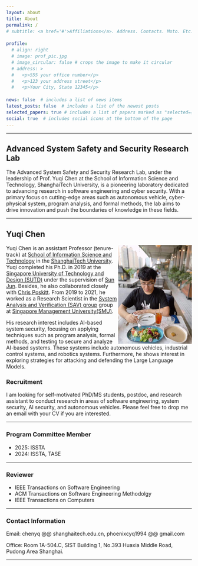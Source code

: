 ```yaml
---
layout: about
title: About
permalink: /
# subtitle: <a href='#'>Affiliations</a>. Address. Contacts. Moto. Etc.

profile:
  # align: right
  # image: prof_pic.jpg
  # image_circular: false # crops the image to make it circular
  # address: >
  #   <p>555 your office number</p>
  #   <p>123 your address street</p>
  #   <p>Your City, State 12345</p>

news: false  # includes a list of news items
latest_posts: false  # includes a list of the newest posts
selected_papers: true # includes a list of papers marked as "selected={true}"
social: true  # includes social icons at the bottom of the page
---
```

---

## Advanced System Safety and Security Research Lab
The Advanced System Safety and Security Research Lab, under the leadership of Prof. Yuqi Chen at the School of Information Science and Technology, ShanghaiTech University, is a pioneering laboratory dedicated to advancing research in software engineering and cyber security. With a primary focus on cutting-edge areas such as autonomous vehicle, cyber-physical system, program analysis, and formal methods, the lab aims to drive innovation and push the boundaries of knowledge in these fields.

---

## Yuqi Chen

<img align="right" src="/assets/img/yuqi.jpeg" alt="" width="200">

Yuqi Chen is an assistant Professor (tenure-track) at [School of Information Science and Technology](https://sist.shanghaitech.edu.cn/) in the [ShanghaiTech University](https://www.shanghaitech.edu.cn/). Yuqi completed his Ph.D. in 2019 at the [Singapore University of Technology and Design (SUTD)](https://www.sutd.edu.sg/) under the supervision of [Sun Jun](https://sunjun.site/). Besides, he also collaborated closely with [Chris Poskitt](https://cposkitt.github.io/). From 2019 to 2021, he worked as a Research Scientist in the [System Analysis and Verification (SAV) group](https://sav-smu.github.io/) group at [Singapore Management University(SMU)](https://www.smu.edu.sg/).

His research interest includes AI-based system security, focusing on applying techniques such as program analysis, formal methods, and testing to secure and analyze AI-based systems. These systems include autonomous vehicles, industrial control systems, and robotics systems. Furthermore, he shows interest in exploring strategies for attacking and defending the Large Language Models.


### Recruitment

I am looking for self-motivated PhD/MS students, postdoc, and research assistant to conduct research in areas of software engineering, system security, AI security, and autonomous vehicles. Please feel free to drop me an email with your CV if you are interested.

---

### Program Committee Member
- 2025: ISSTA
- 2024: ISSTA, TASE

---

### Reviewer
- IEEE Transactions on Software Engineering
- ACM Transactions on Software Engineering Methodolgy
- IEEE Transactions on Computers

---

### Contact Information

Email: chenyq @@ shanghaitech.edu.cn, phoenixcyq1994 @@ gmail.com

Office: Room 1A-504.C, SIST Building 1, No.393 Huaxia Middle Road, Pudong Area Shanghai.

---